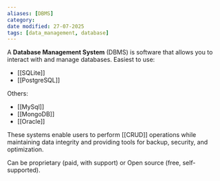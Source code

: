 ```yaml
---
aliases: [DBMS]
category: 
date modified: 27-07-2025
tags: [data_management, database]
---
```

A **Database Management System** (DBMS) is software that allows you to interact with and manage databases.
Easiest to use:
- [[SQLite]]
- [[PostgreSQL]]

Others:
- [[MySql]]
- [[MongoDB]]
- [[Oracle]]

These systems enable users to perform [[CRUD]] operations while maintaining data integrity and providing tools for backup, security, and optimization.

Can be proprietary (paid, with support) or Open source (free, self-supported).
